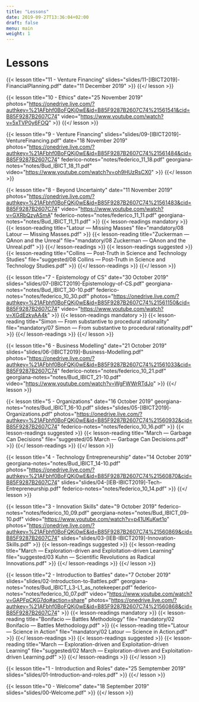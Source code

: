 ```yaml
---
title: "Lessons"
date: 2019-09-27T13:36:04+02:00
draft: false
menu: main
weight: 1
---
```


# Lessons


{{< lesson
		title="11 - Venture Financing"
		slides="slides/11-[IBICT2019]-FinancialPlanning.pdf"
		date="11 December 2019" >}}
{{</ lesson >}}

{{< lesson
		title="10 - Ethics"
		date="25 November 2019"
		photos="https://onedrive.live.com/?authkey=%21AFbhf0BoFQKj0wE&id=B85F9287B2607C74%21561541&cid=B85F9287B2607C74"
		video="https://www.youtube.com/watch?v=5xTVP0y6FOQ" >}}
{{</ lesson >}}	

{{< lesson
		title="9 - Venture Financing"
		slides="slides/09-[IBICT2019]-VentureFinancing.pdf"
		date="18 November 2019"
		photos="https://onedrive.live.com/?authkey=%21AFbhf0BoFQKj0wE&id=B85F9287B2607C74%21561484&cid=B85F9287B2607C74"
		federico-notes="notes/federico_11_18.pdf"
		georgiana-notes="notes/Bud_IBICT_18_11.pdf"
		video="https://www.youtube.com/watch?v=oh9HUzRsCX0" >}}
{{</ lesson >}}

{{< lesson
		title="8 - Beyond Uncertainty"
		date="11 November 2019"
		photos="https://onedrive.live.com/?authkey=%21AFbhf0BoFQKj0wE&id=B85F9287B2607C74%21561483&cid=B85F9287B2607C74"
		video="https://www.youtube.com/watch?v=GXRbQzyASmA"
		federico-notes="notes/federico_11_11.pdf"
		georgiana-notes="notes/Bud_IBICT_11_11.pdf" >}}
	{{< lesson-readings mandatory >}}
    	{{< lesson-reading 
      		title="Latour — Missing Masses" 
      		file="mandatory/08 Latour — Missing Masses.pdf" >}}
    	{{< lesson-reading 
      		title="Zuckerman — QAnon and the Unreal" 
      		file="mandatory/08 Zuckerman — QAnon and the Unreal.pdf" >}}
  	{{</ lesson-readings >}}
  	{{< lesson-readings suggested >}}
    	{{< lesson-reading 
      		title="Collins — Post-Truth in Science and Technology Studies" 
      		file="suggested/08 Collins — Post-Truth in Science and Technology Studies.pdf" >}}
  	{{</ lesson-readings >}}
{{</ lesson >}}

{{< lesson
		title="7 - Epistemology of CS"
		date="30 October 2019"
		slides="slides/07-[IBICT2019]-Epistemology-of-CS.pdf"
		georgiana-notes="notes/Bud_IBICT_30-10.pdf"
		federico-notes="notes/federico_10_30.pdf"
		photos="https://onedrive.live.com/?authkey=%21AFbhf0BoFQKj0wE&id=B85F9287B2607C74%21561150&cid=B85F9287B2607C74"
		video="https://www.youtube.com/watch?v=XGdEzkyAA4k" >}}
	{{< lesson-readings mandatory >}}
    	{{< lesson-reading 
      		title="Simon — From substantive to procedural rationality" 
      		file="mandatory/07 Simon — From substantive to procedural rationality.pdf" >}}
  	{{</ lesson-readings >}}
{{</ lesson >}}

{{< lesson 
		title="6 - Business Modelling"
		date="21 October 2019"
		slides="slides/06-[IBICT2019]-Business-Modelling.pdf"
		photos="https://onedrive.live.com/?authkey=%21AFbhf0BoFQKj0wE&id=B85F9287B2607C74%21561033&cid=B85F9287B2607C74"
		federico-notes="notes/federico_10_21.pdf"
		georgiana-notes="notes/Bud_IBICT_21-10.pdf"
		video="https://www.youtube.com/watch?v=WgFWWrRTdJo" >}}
{{</ lesson >}}

{{< lesson 
		title="5 - Organizations"
		date="16 October 2019"
		georgiana-notes="notes/Bud_IBICT_16-10.pdf"
		slides="slides/05-[IBICT2019]-Organizations.pdf"
		photos="https://onedrive.live.com/?authkey=%21AFbhf0BoFQKj0wE&id=B85F9287B2607C74%21560932&cid=B85F9287B2607C74"
		federico-notes="notes/federico_10_16.pdf" >}}
	{{< lesson-readings suggested >}}
    	{{< lesson-reading 
      		title="March — Garbage Can Decisions" 
      		file="suggested/05 March — Garbage Can Decisions.pdf" >}}
  	{{</ lesson-readings >}}
{{</ lesson >}}

{{< lesson 
		title="4 - Technology Entrepreneurship"
		date="14 October 2019"
		georgiana-notes="notes/Bud_IBICT_14-10.pdf"
		photos="https://onedrive.live.com/?authkey=%21AFbhf0BoFQKj0wE&id=B85F9287B2607C74%21560870&cid=B85F9287B2607C74"
		slides="slides/04-[IEB-IBICT2019]-Tech-Entrepreneurship.pdf"
		federico-notes="notes/federico_10_14.pdf" >}}
{{</ lesson >}}

{{< lesson 
		title="3 - Innovation Skills"
		date="9 October 2019"
		federico-notes="notes/federico_10_09.pdf"
		georgiana-notes="notes/Bud_IBICT_09-10.pdf"
		video="https://www.youtube.com/watch?v=p41UKuKwt1o"
		photos="https://onedrive.live.com/?authkey=%21AFbhf0BoFQKj0wE&id=B85F9287B2607C74%21560869&cid=B85F9287B2607C74"
		slides="slides/03-[IEB-IBICT2019]-Innovation-Skills.pdf" >}}
	{{< lesson-readings suggested >}}
    	{{< lesson-reading 
      		title="March — Exploration-driven and Exploitation-driven Learning" 
      		file="suggested/03 Kuhn — Scientific Revolutions as Radical Innovations.pdf" >}}
  	{{</ lesson-readings >}}
{{</ lesson >}}

{{< lesson 
		title="2 - Introduction to Battles"
		date="7 October 2019"
		slides="slides/02-Introduction-to-Battles.pdf"
		georgiana-notes="notes/Bud_IBICT_L3-L1_as_notekeeper.pdf"
		federico-notes="notes/federico_10_07.pdf"
		video="https://www.youtube.com/watch?v=GAPFpCKG7do#action=share"
		photos="https://onedrive.live.com/?authkey=%21AFbhf0BoFQKj0wE&id=B85F9287B2607C74%21560868&cid=B85F9287B2607C74" >}}
	{{< lesson-readings mandatory >}}
    	{{< lesson-reading 
      		title="Bonifacio — Battles Methodology" 
      		file="mandatory/02 Bonifacio — Battles Methodology.pdf" >}}
    	{{< lesson-reading 
      		title="Latour — Science in Action" 
      		file="mandatory/02 Latour — Science in Action.pdf" >}}
  	{{</ lesson-readings >}}
	{{< lesson-readings suggested >}}
    	{{< lesson-reading 
      		title="March — Exploration-driven and Exploitation-driven Learning" 
      		file="suggested/02 March — Exploration-driven and Exploitation-driven Learning.pdf" >}}
  	{{</ lesson-readings >}}
{{</ lesson >}}

{{< lesson 
		title="1 - Introduction and Roles"
		date="25 Semptember 2019"
		slides="slides/01-Introduction-and-roles.pdf" >}}
{{</ lesson >}}

{{< lesson 
		title="0 - Welcome"
		date="18 September 2019"
		slides="slides/00-Welcome.pdf" >}}
{{</ lesson >}}